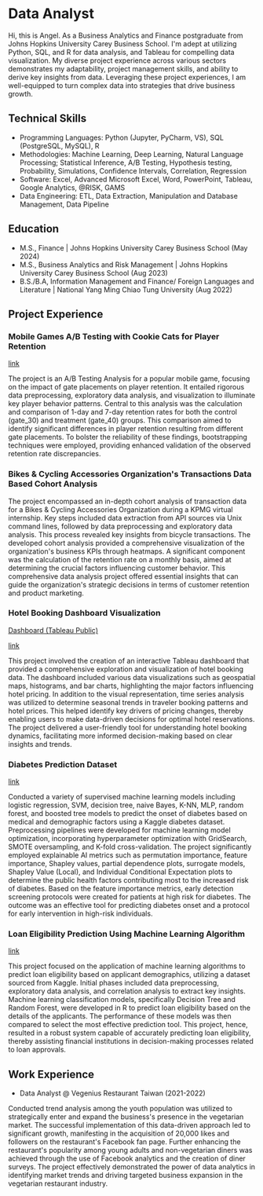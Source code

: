 # Data Analyst

Hi, this is Angel. As a Business Analytics and Finance postgraduate from Johns Hopkins University Carey Business School. I'm adept at utilizing Python, SQL, and R for data analysis, and Tableau for compelling data visualization. My diverse project experience across various sectors demonstrates my adaptability, project management skills, and ability to derive key insights from data. Leveraging these project experiences, I am well-equipped to turn complex data into strategies that drive business growth.

Technical Skills
----
- Programming Languages: Python (Jupyter, PyCharm, VS), SQL (PostgreSQL, MySQL), R
- Methodologies: Machine Learning, Deep Learning, Natural Language Processing; Statistical Inference, A/B Testing, Hypothesis testing, Probability, Simulations, Confidence Intervals, Correlation, Regression
- Software: Excel, Advanced Microsoft Excel, Word, PowerPoint, Tableau, Google Analytics, @RISK, GAMS
- Data Engineering:  ETL, Data Extraction, Manipulation and Database Management, Data Pipeline

## Education
- M.S., Finance | Johns Hopkins University Carey Business School (May 2024)
- M.S., Business Analytics and Risk Management | Johns Hopkins University Carey Business School (Aug 2023)
- B.S./B.A, Information Management and Finance/ Foreign Languages and Literature | National Yang Ming Chiao Tung University (Aug 2022)

## Project Experience

### Mobile Games A/B Testing with Cookie Cats for Player Retention
[link](https://colab.research.google.com/drive/1yGLNdvQRRpfOqcX78iXtsBLOgcX01dRb?usp=sharing)

The project is an A/B Testing Analysis for a popular mobile game, focusing on the impact of gate placements on player retention. It entailed rigorous data preprocessing, exploratory data analysis, and visualization to illuminate key player behavior patterns. Central to this analysis was the calculation and comparison of 1-day and 7-day retention rates for both the control (gate_30) and treatment (gate_40) groups. This comparison aimed to identify significant differences in player retention resulting from different gate placements. To bolster the reliability of these findings, bootstrapping techniques were employed, providing enhanced validation of the observed retention rate discrepancies.

### Bikes & Cycling Accessories Organization's Transactions Data Based Cohort Analysis
The project encompassed an in-depth cohort analysis of transaction data for a Bikes & Cycling Accessories Organization during a KPMG virtual internship. Key steps included data extraction from API sources via Unix command lines, followed by data preprocessing and exploratory data analysis. This process revealed key insights from bicycle transactions. The developed cohort analysis provided a comprehensive visualization of the organization's business KPIs through heatmaps. A significant component was the calculation of the retention rate on a monthly basis, aimed at determining the crucial factors influencing customer behavior. This comprehensive data analysis project offered essential insights that can guide the organization's strategic decisions in terms of customer retention and product marketing.

### Hotel Booking Dashboard Visualization
[Dashboard (Tableau Public)](https://public.tableau.com/app/profile/jiaxun.li/viz/Hotelbooking-finalproject/Story1)

[link](https://drive.google.com/file/d/1ukXWW06P3A6sberKarA_Dgiqm0znFoYs/view?usp=sharing)

This project involved the creation of an interactive Tableau dashboard that provided a comprehensive exploration and visualization of hotel booking data. The dashboard included various data visualizations such as geospatial maps, histograms, and bar charts, highlighting the major factors influencing hotel pricing. In addition to the visual representation, time series analysis was utilized to determine seasonal trends in traveler booking patterns and hotel prices. This helped identify key drivers of pricing changes, thereby enabling users to make data-driven decisions for optimal hotel reservations. The project delivered a user-friendly tool for understanding hotel booking dynamics, facilitating more informed decision-making based on clear insights and trends.

### Diabetes Prediction Dataset
[link](https://colab.research.google.com/drive/1sm_sJGefGh_JGsjzBYL-_TRhxUNWM4Yk?usp=sharing)

Conducted a variety of supervised machine learning models including logistic regression, SVM, decision tree, naive Bayes, K-NN, MLP, random forest, and boosted tree models to predict the onset of diabetes based on medical and demographic factors using a Kaggle diabetes dataset. Preprocessing pipelines were developed for machine learning model optimization, incorporating hyperparameter optimization with GridSearch, SMOTE oversampling, and K-fold cross-validation. The project significantly employed explainable AI metrics such as permutation importance, feature importance, Shapley values, partial dependence plots, surrogate models, Shapley Value (Local), and Individual Conditional Expectation plots to determine the public health factors contributing most to the increased risk of diabetes. Based on the feature importance metrics, early detection screening protocols were created for patients at high risk for diabetes. The outcome was an effective tool for predicting diabetes onset and a protocol for early intervention in high-risk individuals.

### Loan Eligibility Prediction Using Machine Learning Algorithm
[link](https://drive.google.com/file/d/1JLYaCkeVGE2O_jAB7AkMHr2iZe0hrxX9/view?usp=sharing)

This project focused on the application of machine learning algorithms to predict loan eligibility based on applicant demographics, utilizing a dataset sourced from Kaggle. Initial phases included data preprocessing, exploratory data analysis, and correlation analysis to extract key insights. Machine learning classification models, specifically Decision Tree and Random Forest, were developed in R to predict loan eligibility based on the details of the applicants. The performance of these models was then compared to select the most effective prediction tool. This project, hence, resulted in a robust system capable of accurately predicting loan eligibility, thereby assisting financial institutions in decision-making processes related to loan approvals.

## Work Experience
- Data Analyst @ Vegenius Restaurant Taiwan (2021-2022)

Conducted trend analysis among the youth population was utilized to strategically enter and expand the business's presence in the vegetarian market. The successful implementation of this data-driven approach led to significant growth, manifesting in the acquisition of 20,000 likes and followers on the restaurant's Facebook fan page. Further enhancing the restaurant's popularity among young adults and non-vegetarian diners was achieved through the use of Facebook analytics and the creation of diner surveys. The project effectively demonstrated the power of data analytics in identifying market trends and driving targeted business expansion in the vegetarian restaurant industry.
